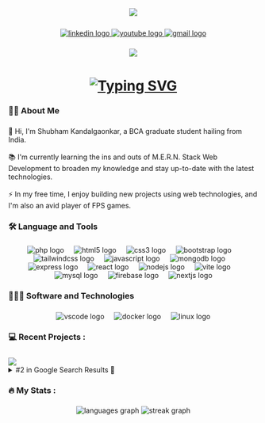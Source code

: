 <div align="center">
  <img height="150" src="https://camo.githubusercontent.com/62da68eb62b1e5f175f7d1f0191dd89a653d7908feb22d37d4a0ab07365d6791/68747470733a2f2f6d656469612e67697068792e636f6d2f6d656469612f4d3967624264396e6244724f5475314d71782f67697068792e676966"  />
</div>

###

<div align="center">
  <a href="https://linkedin.com/in/kandalgaonkarshubham" target="_blank">
    <img src="https://img.shields.io/static/v1?message=LinkedIn&logo=linkedin&label=&color=0077B5&logoColor=white&labelColor=&style=for-the-badge" height="25" alt="linkedin logo"  />
  </a>
  <a href="https://youtube.com/@shubhamkandalgaonkar" target="_blank">
    <img src="https://img.shields.io/static/v1?message=Youtube&logo=youtube&label=&color=FF0000&logoColor=white&labelColor=&style=for-the-badge" height="25" alt="youtube logo"  />
  </a>
  <a href="mailto:kandalgaonkarshubham@gmail.com" target="_blank">
    <img src="https://img.shields.io/static/v1?message=Gmail&logo=gmail&label=&color=D14836&logoColor=white&labelColor=&style=for-the-badge" height="25" alt="gmail logo"  />
  </a>
</div>

###

<div align="center">
  <img src="https://visitor-badge.laobi.icu/badge?page_id=kandalgaonkarshubham.kandalgaonkarshubham&"  />
</div>

###

<h1 align="center">
  <a href="https://git.io/typing-svg">
    <img src="https://readme-typing-svg.demolab.com?font=Kalam&duration=2500&pause=200&color=3A8378&center=true&width=435&lines=Greetings!+I'm+Shubham+%F0%9F%91%8B%F0%9F%8F%BB;an+enthusiastic+Web+Developer+who+enjoys;taking+on+new+projects+and+learning+new+things+%F0%9F%A4%9E%F0%9F%8F%BB" alt="Typing SVG" >
  </a>
</h1>

###

<h3 align="left">👩‍💻  About Me</h3>

###

<p align="left">👋 Hi, I'm Shubham Kandalgaonkar, a BCA graduate student hailing from India.<br><br>📚 I'm currently learning the ins and outs of M.E.R.N. Stack Web Development to broaden my knowledge and stay up-to-date with the latest technologies.<br><br>⚡ In my free time, I enjoy building new projects using web technologies, and I'm also an avid player of FPS games.</p>

###

<h3 align="left">🛠 Language and Tools</h3>

###

<div align="center">
  <img src="https://cdn.simpleicons.org/php/777BB4" height="40" alt="php logo"  />
  <img width="12" />
  <img src="https://cdn.simpleicons.org/html5/E34F26" height="40" alt="html5 logo"  />
  <img width="12" />
  <img src="https://cdn.simpleicons.org/css3/1572B6" height="40" alt="css3 logo"  />
  <img width="12" />
  <img src="https://cdn.simpleicons.org/bootstrap/7952B3" height="40" alt="bootstrap logo"  />
  <img width="12" />
  <img src="https://cdn.simpleicons.org/tailwindcss/06B6D4" height="40" alt="tailwindcss logo"  />
  <img width="12" />
  <img src="https://cdn.simpleicons.org/javascript/F7DF1E" height="40" alt="javascript logo"  />
  <img width="12" />
  <img src="https://cdn.jsdelivr.net/gh/devicons/devicon/icons/mongodb/mongodb-original.svg" height="40" alt="mongodb logo"  />
  <img width="12" />
  <img src="https://cdn.jsdelivr.net/gh/devicons/devicon/icons/express/express-original.svg" height="40" alt="express logo"  />
  <img width="12" />
  <img src="https://cdn.jsdelivr.net/gh/devicons/devicon/icons/react/react-original.svg" height="40" alt="react logo"  />
  <img width="12" />
  <img src="https://cdn.jsdelivr.net/gh/devicons/devicon/icons/nodejs/nodejs-original.svg" height="40" alt="nodejs logo"  />
  <img width="12" />
  <img src="https://skillicons.dev/icons?i=vite" height="40" alt="vite logo"  />
  <img width="12" />
  <img src="https://cdn.jsdelivr.net/gh/devicons/devicon/icons/mysql/mysql-original.svg" height="40" alt="mysql logo"  />
  <img width="12" />
  <img src="https://cdn.jsdelivr.net/gh/devicons/devicon/icons/firebase/firebase-plain.svg" height="40" alt="firebase logo"  />
  <img width="12" />
  <img src="https://cdn.jsdelivr.net/gh/devicons/devicon/icons/nextjs/nextjs-original.svg" height="40" alt="nextjs logo"  />
</div>

###

<h3 align="left">👨🏻‍💻 Software and Technologies</h3>

###

<div align="center">
  <img src="https://cdn.simpleicons.org/visualstudiocode/007ACC" height="40" alt="vscode logo"  />
  <img width="12" />
  <img src="https://cdn.simpleicons.org/docker/2496ED" height="40" alt="docker logo"  />
  <img width="12" />
  <img src="https://cdn.simpleicons.org/linux/FCC624" height="40" alt="linux logo"  />
</div>

###

<h3 align="left">💻   Recent Projects :</h3>

###

<a href="https://github-readme-stats.vercel.app/">
  <img width=300 align="center" src="https://github-readme-stats.vercel.app/api/pin/?username=kandalgaonkarshubham&repo=WordHive&title_color=ffffff&text_color=c9cacc&icon_color=2bbc8a&bg_color=1d1f21" />
</a>

<details>
<summary>#2 in Google Search Results 🎉</summary>
<br>
<img width=300 align="center" src="assets/googlesearch.jpeg" />
</details>

###

<h3 align="left">🔥   My Stats :</h3>

###

<div align="center">
  <img src="https://github-readme-stats.vercel.app/api/top-langs?username=kandalgaonkarshubham&locale=en&hide_title=false&layout=compact&card_width=320&langs_count=5&theme=dracula&hide_border=false&order=2" height="150" alt="languages graph"  />
  <img src="https://streak-stats.demolab.com/?user=kandalgaonkarshubham&theme=dark" height="220" alt="streak graph"  />
</div>

###
